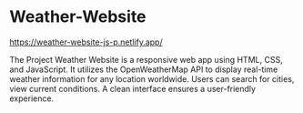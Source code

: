 # Weather-Website

https://weather-website-js-p.netlify.app/

 The Project Weather Website is a responsive web app using HTML, CSS, and JavaScript. It utilizes the OpenWeatherMap API to display real-time weather information for any location worldwide. Users can search for cities, view current conditions. A clean interface ensures a user-friendly experience.

